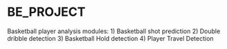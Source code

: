 # BE_PROJECT
Basketball player analysis modules: 1) Basketball shot prediction 2) Double dribble detection 3) Basketball Hold detection 4) Player Travel Detection
